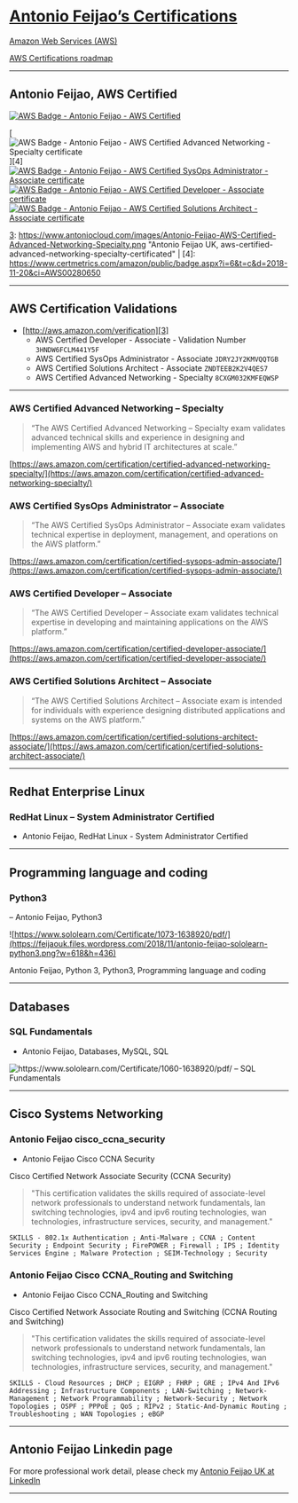 # [Antonio Feijao’s Certifications](https://www.antoniocloud.com "Antonio Feijao’s Certifications")

[Amazon Web Services (AWS)](https://aws.amazon.com/ "Amazon Web Services (AWS)")

[AWS Certifications roadmap](https://aws.amazon.com/certification/#roadmap "AWS Certifications roadmap")

---

## Antonio Feijao, AWS Certified

[![AWS Badge - Antonio Feijao - AWS Certified][1]][2]

[![AWS Badge - Antonio Feijao - AWS Certified Advanced Networking - Specialty certificate][3]][4]
[![AWS Badge - Antonio Feijao - AWS Certified SysOps Administrator - Associate certificate][5]][6]
[![AWS Badge - Antonio Feijao - AWS Certified Developer - Associate certificate][7]][8]
[![AWS Badge - Antonio Feijao - AWS Certified Solutions Architect - Associate certificate][9]][10]


[1]: https://feijaouk.files.wordpress.com/2018/11/aws_certified_logo_1176x600_color.png?w=308&h=44 "Antonio Feijao UK, AWS Certified"
[2]: https://www.antoniocloud.com

[3]: https://www.antoniocloud.com/images/Antonio-Feijao-AWS-Certified-Advanced-Networking-Specialty.png "Antonio Feijao UK, aws-certified-advanced-networking-specialty-certificated" | 
[4]: https://www.certmetrics.com/amazon/public/badge.aspx?i=6&t=c&d=2018-11-20&ci=AWS00280650

[5]: https://www.antoniocloud.com/images/Antonio-Feijao-AWS-Certified-SysOps-Administrator-Associate.png "Antonio Feijao UK, aws-certified-sysops-administrator-associate-certificate"
[6]: https://www.certmetrics.com/amazon/public/badge.aspx?i=3&t=c&d=2018-11-21&ci=AWS00280650

[7]: https://www.antoniocloud.com/images/Antonio-Feijao-AWS-Certified-Developer-Associate.png "Antonio Feijao UK, aws-certified-developer-associate-certificate"
[8]: https://www.certmetrics.com/amazon/public/badge.aspx?i=2&t=c&d=2018-01-29&ci=AWS00280650

[9]: https://www.antoniocloud.com/images/Antonio-Feijao-AWS-Certified-Solutions-Architect-Associate.png "Antonio Feijao UK, aws-certified-solutions-architect-associate-certificate"
[10]: https://www.certmetrics.com/amazon/public/badge.aspx?i=1&t=c&d=2017-07-17&ci=AWS00280650


---

## AWS Certification Validations

- [http://aws.amazon.com/verification][3]
  - AWS Certified Developer - Associate - Validation Number `3HNDW6FCLM441Y5F`
  - AWS Certified SysOps Administrator - Associate `JDRY2JY2KMVQQTGB`
  - AWS Certified Solutions Architect - Associate `ZNDTEEB2K2V4QES7`
  - AWS Certified Advanced Networking - Specialty `8CXGM032KMFEQWSP`

[3]: http://aws.amazon.com/verification "AWS Certification Validations"

---

### AWS Certified Advanced Networking – Specialty

> “The AWS Certified Advanced Networking – Specialty exam validates advanced technical skills and experience in designing and implementing AWS and hybrid IT architectures at scale.”

[https://aws.amazon.com/certification/certified-advanced-networking-specialty/](https://aws.amazon.com/certification/certified-advanced-networking-specialty/)


### AWS Certified SysOps Administrator – Associate

> “The AWS Certified SysOps Administrator – Associate exam validates technical expertise in deployment, management, and operations on the AWS platform.”

[https://aws.amazon.com/certification/certified-sysops-admin-associate/](https://aws.amazon.com/certification/certified-sysops-admin-associate/)


### AWS Certified Developer – Associate
> “The AWS Certified Developer – Associate exam validates technical expertise in developing and maintaining applications on the AWS platform.”

[https://aws.amazon.com/certification/certified-developer-associate/](https://aws.amazon.com/certification/certified-developer-associate/)


### AWS Certified Solutions Architect – Associate

> “The AWS Certified Solutions Architect – Associate exam is intended for individuals with experience designing distributed applications and systems on the AWS platform.”

[https://aws.amazon.com/certification/certified-solutions-architect-associate/](https://aws.amazon.com/certification/certified-solutions-architect-associate/)

---

## Redhat Enterprise Linux

### RedHat Linux – System Administrator Certified

- Antonio Feijao, RedHat Linux - System Administrator Certified

---

## Programming language and coding

### Python3

– Antonio Feijao, Python3

![https://www.sololearn.com/Certificate/1073-1638920/pdf/](https://feijaouk.files.wordpress.com/2018/11/antonio-feijao-sololearn-python3.png?w=618&h=436)

Antonio Feijao, Python 3, Python3, Programming language and coding

---

## Databases

### SQL Fundamentals

- Antonio Feijao, Databases, MySQL, SQL

![https://www.sololearn.com/Certificate/1060-1638920/pdf/ – SQL Fundamentals](https://feijaouk.files.wordpress.com/2018/11/antonio-feijao-sololearn-sql-fundamentals.png?w=618&h=437)


---

## Cisco Systems Networking

### Antonio Feijao cisco_ccna_security
- Antonio Feijao Cisco CCNA Security

Cisco Certified Network Associate Security (CCNA Security)

> "This certification validates the skills required of associate-level network professionals to understand network fundamentals, lan switching technologies, ipv4 and ipv6 routing technologies, wan technologies, infrastructure services, security, and management."

```
SKILLS - 802.1x Authentication ; Anti-Malware ; CCNA ; Content Security ; Endpoint Security ; FirePOWER ; Firewall ; IPS ; Identity Services Engine ; Malware Protection ; SEIM-Technology ; Security
```


### Antonio Feijao Cisco CCNA_Routing and Switching
- Antonio Feijao Cisco CCNA_Routing and Switching

Cisco Certified Network Associate Routing and Switching (CCNA Routing and Switching)

> "This certification validates the skills required of associate-level network professionals to understand network fundamentals, lan switching technologies, ipv4 and ipv6 routing technologies, wan technologies, infrastructure services, security, and management."

```
SKILLS - Cloud Resources ; DHCP ; EIGRP ; FHRP ; GRE ; IPv4 And IPv6 Addressing ; Infrastructure Components ; LAN-Switching ; Network-Management ; Network Programmability ; Network-Security ; Network Topologies ; OSPF ; PPPoE ; QoS ; RIPv2 ; Static-And-Dynamic Routing ; Troubleshooting ; WAN Topologies ; eBGP
```


---

## Antonio Feijao Linkedin page

For more professional work detail, please check my [Antonio Feijao UK at LinkedIn](https://www.linkedin.com/in/antoniofeijaouk/)

---

